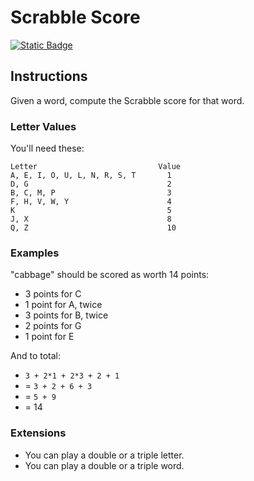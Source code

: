# Scrabble Score
[![Static Badge](https://img.shields.io/badge/Link-To%20Exercise-blue)](https://exercism.org/tracks/python/exercises/scrabble-score)

## Instructions

Given a word, compute the Scrabble score for that word.

### Letter Values

You'll need these:

```
Letter                           Value
A, E, I, O, U, L, N, R, S, T       1
D, G                               2
B, C, M, P                         3
F, H, V, W, Y                      4
K                                  5
J, X                               8
Q, Z                               10
```

### Examples

"cabbage" should be scored as worth 14 points:

* 3 points for C
* 1 point for A, twice
* 3 points for B, twice
* 2 points for G
* 1 point for E

And to total:

* `3 + 2*1 + 2*3 + 2 + 1`
* = `3 + 2 + 6 + 3`
* = `5 + 9`
* = 14

### Extensions

* You can play a double or a triple letter.
* You can play a double or a triple word.

